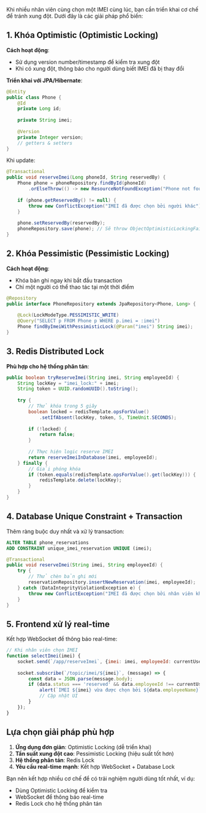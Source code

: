 

Khi nhiều nhân viên cùng chọn một IMEI cùng lúc, bạn cần triển khai cơ chế để tránh xung đột. Dưới đây là các giải pháp phổ biến:

## 1. Khóa Optimistic (Optimistic Locking)

**Cách hoạt động**:
- Sử dụng version number/timestamp để kiểm tra xung đột
- Khi có xung đột, thông báo cho người dùng biết IMEI đã bị thay đổi

**Triển khai với JPA/Hibernate**:
```java
@Entity
public class Phone {
    @Id
    private Long id;
    
    private String imei;
    
    @Version
    private Integer version;
    // getters & setters
}
```

Khi update:
```java
@Transactional
public void reserveImei(Long phoneId, String reservedBy) {
    Phone phone = phoneRepository.findById(phoneId)
        .orElseThrow(() -> new ResourceNotFoundException("Phone not found"));
    
    if (phone.getReservedBy() != null) {
        throw new ConflictException("IMEI đã được chọn bởi người khác");
    }
    
    phone.setReservedBy(reservedBy);
    phoneRepository.save(phone); // Sẽ throw ObjectOptimisticLockingFailureException nếu có xung đột
}
```

## 2. Khóa Pessimistic (Pessimistic Locking)

**Cách hoạt động**:
- Khóa bản ghi ngay khi bắt đầu transaction
- Chỉ một người có thể thao tác tại một thời điểm

```java
@Repository
public interface PhoneRepository extends JpaRepository<Phone, Long> {
    
    @Lock(LockModeType.PESSIMISTIC_WRITE)
    @Query("SELECT p FROM Phone p WHERE p.imei = :imei")
    Phone findByImeiWithPessimisticLock(@Param("imei") String imei);
}
```

## 3. Redis Distributed Lock

**Phù hợp cho hệ thống phân tán**:
```java
public boolean tryReserveImei(String imei, String employeeId) {
    String lockKey = "imei_lock:" + imei;
    String token = UUID.randomUUID().toString();
    
    try {
        // Thử khóa trong 5 giây
        boolean locked = redisTemplate.opsForValue()
            .setIfAbsent(lockKey, token, 5, TimeUnit.SECONDS);
        
        if (!locked) {
            return false;
        }
        
        // Thực hiện logic reserve IMEI
        return reserveImeiInDatabase(imei, employeeId);
    } finally {
        // Giải phóng khóa
        if (token.equals(redisTemplate.opsForValue().get(lockKey))) {
            redisTemplate.delete(lockKey);
        }
    }
}
```

## 4. Database Unique Constraint + Transaction

Thêm ràng buộc duy nhất và xử lý transaction:
```sql
ALTER TABLE phone_reservations 
ADD CONSTRAINT unique_imei_reservation UNIQUE (imei);
```

```java
@Transactional
public void reserveImei(String imei, String employeeId) {
    try {
        // Thử chèn bản ghi mới
        reservationRepository.insertNewReservation(imei, employeeId);
    } catch (DataIntegrityViolationException e) {
        throw new ConflictException("IMEI đã được chọn bởi nhân viên khác");
    }
}
```

## 5. Frontend xử lý real-time

Kết hợp WebSocket để thông báo real-time:
```javascript
// Khi nhân viên chọn IMEI
function selectImei(imei) {
    socket.send(`/app/reserveImei`, {imei: imei, employeeId: currentUser});
    
    socket.subscribe(`/topic/imei/${imei}`, (message) => {
        const data = JSON.parse(message.body);
        if (data.status === 'reserved' && data.employeeId !== currentUser) {
            alert(`IMEI ${imei} vừa được chọn bởi ${data.employeeName}`);
            // Cập nhật UI
        }
    });
}
```

## Lựa chọn giải pháp phù hợp

1. **Ứng dụng đơn giản**: Optimistic Locking (dễ triển khai)
2. **Tần suất xung đột cao**: Pessimistic Locking (hiệu suất tốt hơn)
3. **Hệ thống phân tán**: Redis Lock
4. **Yêu cầu real-time mạnh**: Kết hợp WebSocket + Database Lock

Bạn nên kết hợp nhiều cơ chế để có trải nghiệm người dùng tốt nhất, ví dụ:
- Dùng Optimistic Locking để kiểm tra
- WebSocket để thông báo real-time
- Redis Lock cho hệ thống phân tán